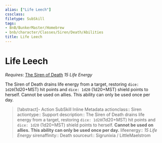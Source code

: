 ```yaml
---
alias: ["Life Leech"]
cssclass: 
filetype: SubSkill
tags:
- BnB/BunkerMaster/Homebrew
- bnb/character/Classes/Siren/Death/Abilities
title: Life Leech
---
```


# Life Leech
*Requires*: [The Siren of Death](The-Siren-of-Death.md)
*15 Life Energy*

The Siren of Death drains life energy from a target, restoring `dice: 1d20`(1d20+MST) hit points and `dice: 1d20` (1d20+MST) shield points to herself.
Cannot be used on allies.
This ability can only be used once per day.

>[!abstract]- Action SubSkill Inline Metadata
> actionclass:: Siren
> actiontype:: Support
> description:: The Siren of Death drains life energy from a target, restoring `dice: 1d20`(1d20+MST) hit points and `dice: 1d20` (1d20+MST) shield points to herself. **Cannot be used on allies.** **This ability can only be used once per day.**
> lifeenergy:: *15 Life Energy*
> sirenaffinity:: Death
> sourceurl:: Sigrunixia / LittleMaelstrom

